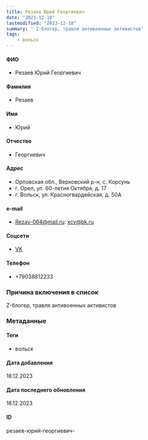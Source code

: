 ```yaml
---
title: Резаев Юрий Георгиевич
date: "2023-12-18"
lastmodified: "2023-12-18"
summary: ' Z-блогер, травля антивоенных активистов'
tags: 
    - вольск
---
```

<!--# pp2-->
<!--## Фигурант-->
<!--### Личные данные-->
#### ФИО
- Резаев Юрий Георгиевич
#### Фамилия
- Резаев
#### Имя
- Юрий
#### Отчество
- Георгиевич
#### Адрес
- Орловская обл., Верховский р-н, с. Корсунь
- г. Орел, ул. 60-летия Октября, д. 17
- г. Вольск, ул. Красногвардейская, д. 50А
#### e-mail
- Rezay-064@mail.ru: xcv@bk.ru
#### Соцсети
- [VK](https://vk.com/georgiy064)
#### Телефон
- +79038812233
### Причина включения в список
Z-блогер, травля антивоенных активистов
### Метаданные
#### Теги
- вольск
#### Дата добавления
18.12.2023
#### Дата последнего обновления
18.12.2023
#### ID
резаев-юрий-георгиевич-
<!--## END;-->
